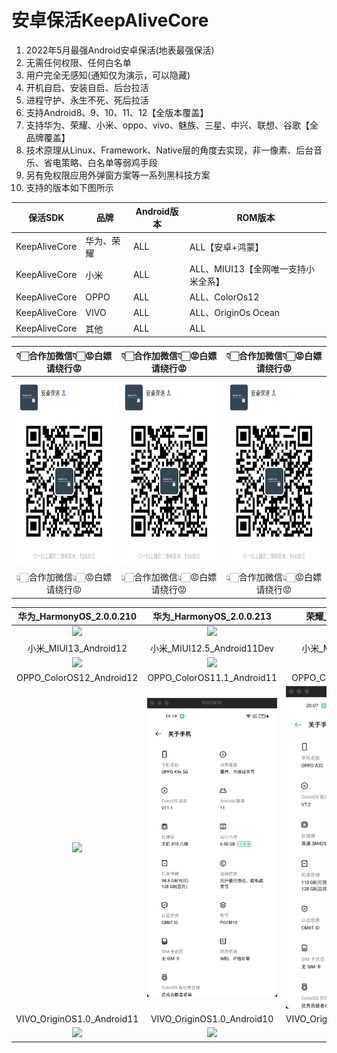 # 安卓保活KeepAliveCore 
1. 2022年5月最强Android安卓保活(地表最强保活)  
2. 无需任何权限、任何白名单  
3. 用户完全无感知(通知仅为演示，可以隐藏)  
4. 开机自启、安装自启、后台拉活  
5. 进程守护、永生不死、死后拉活  
6. 支持Android8、9、10、11、12【全版本覆盖】  
7. 支持华为、荣耀、小米、oppo、vivo、魅族、三星、中兴、联想、谷歌【全品牌覆盖】
8. 技术原理从Linux、Framework、Native层的角度去实现，非一像素、后台音乐、省电策略、白名单等弱鸡手段  
9. 另有免权限应用外弹窗方案等一系列黑科技方案
10. 支持的版本如下图所示

保活SDK|品牌|Android版本|ROM版本
---|---|---|---
KeepAliveCore|华为、荣耀|ALL|ALL【安卓+鸿蒙】
KeepAliveCore|小米|ALL|ALL、MIUI13【全网唯一支持小米全系】
KeepAliveCore|OPPO|ALL|ALL、ColorOs12
KeepAliveCore|VIVO|ALL|ALL、OriginOs Ocean
KeepAliveCore|其他|ALL|ALL
  
|👇🏻合作加微信👇🏻😡白嫖请绕行😡|👇🏻合作加微信👇🏻😡白嫖请绕行😡|👇🏻合作加微信👇🏻😡白嫖请绕行😡|
|:--:|:--:|:--:|
|<img src="keepalive.jpg" width = "250" height = "300"/>|<img src="keepalive.jpg" width = "250" height = "300"/>|<img src="keepalive.jpg" width = "250" height = "300"/>|  
|👆🏻合作加微信👆🏻😡白嫖请绕行😡|👆🏻合作加微信👆🏻😡白嫖请绕行😡|👆🏻合作加微信👆🏻😡白嫖请绕行😡|

|华为_HarmonyOS_2.0.0.210|华为_HarmonyOS_2.0.0.213|荣耀_HarmonyOS_2.0.0|
|:--:|:--:|:--:|
|![](华为_HarmonyOS_2.0.0.210.mp4.gif)|![](华为_HarmonyOS_2.0.0.213.mp4.gif)|![](荣耀_HarmonyOS_2.0.0.mp4.gif)
|小米_MIUI13_Android12|小米_MIUI12.5_Android11Dev|小米_MIUI12.5_Android11|
|![](小米_MIUI13_Android12.mp4.gif)|![](小米_MIUI12.5_Android11Dev.mp4.gif)|![](小米_MIUI12.5_Android11.mp4.gif)|
|OPPO_ColorOS12_Android12|OPPO_ColorOS11.1_Android11|OPPO_ColorOS_7.2_Android10|
|![](OPPO_ColorOS12_Android12.mp4.gif)|![](OPPO_ColorOS11.1_Android11.mp4.gif)|![](OPPO_ColorOS_7.2_Android10.mp4.gif)|
|VIVO_OriginOS1.0_Android11|VIVO_OriginOS1.0_Android10|VIVO_OriginOS_Ocean_Android10|
|![](VIVO_OriginOS1.0_Android11.mp4.gif)|![](VIVO_OriginOS1.0_Android10.mp4.gif)|![](VIVO_OriginOSOcean_Android10.mp4.gif)|
